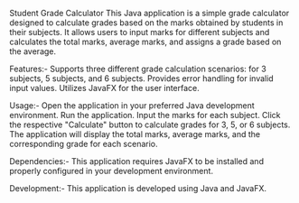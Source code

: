 Student Grade Calculator
This Java application is a simple grade calculator designed to calculate grades based on the marks obtained by students in their subjects. 
It allows users to input marks for different subjects and calculates the total marks, average marks, and assigns a grade based on the average.

Features:-
Supports three different grade calculation scenarios: for 3 subjects, 5 subjects, and 6 subjects.
Provides error handling for invalid input values.
Utilizes JavaFX for the user interface.

Usage:-
Open the application in your preferred Java development environment.
Run the application.
Input the marks for each subject.
Click the respective "Calculate" button to calculate grades for 3, 5, or 6 subjects.
The application will display the total marks, average marks, and the corresponding grade for each scenario.

Dependencies:-
This application requires JavaFX to be installed and properly configured in your development environment.

Development:-
This application is developed using Java and JavaFX.
